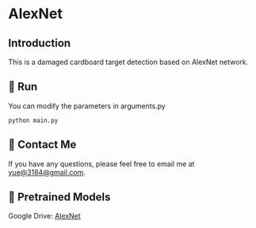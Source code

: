 # AlexNet

## Introduction
This is a damaged cardboard target detection based on AlexNet network.

## 🚀 Run
You can modify the parameters in arguments.py
```
python main.py
```

## 👀 Contact Me
If you have any questions, please feel free to email me at [yue@3184@gmail.com](yue@3184@gmail.com).

## :pushpin: Pretrained Models
Google Drive: [AlexNet](https://drive.google.com/drive/folders/1pqagw9Xe5NT7c9b0vUsyykjyknQse1vQ?usp=drive_link)


